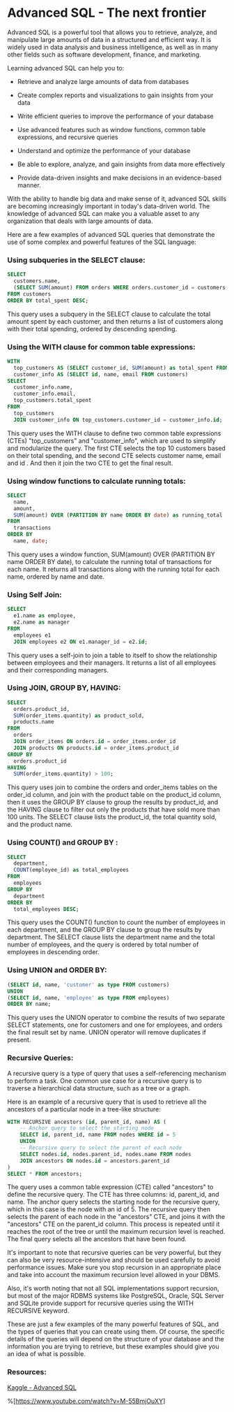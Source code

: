 # Advanced SQL - The next frontier

Advanced SQL is a powerful tool that allows you to retrieve, analyze, and manipulate large amounts of data in a structured and efficient way. It is widely used in data analysis and business intelligence, as well as in many other fields such as software development, finance, and marketing.

Learning advanced SQL can help you to:

* Retrieve and analyze large amounts of data from databases
    
* Create complex reports and visualizations to gain insights from your data
    
* Write efficient queries to improve the performance of your database
    
* Use advanced features such as window functions, common table expressions, and recursive queries
    
* Understand and optimize the performance of your database
    
* Be able to explore, analyze, and gain insights from data more effectively
    
* Provide data-driven insights and make decisions in an evidence-based manner.
    

With the ability to handle big data and make sense of it, advanced SQL skills are becoming increasingly important in today's data-driven world. The knowledge of advanced SQL can make you a valuable asset to any organization that deals with large amounts of data.

Here are a few examples of advanced SQL queries that demonstrate the use of some complex and powerful features of the SQL language:

### Using subqueries in the SELECT clause:

```sql
SELECT 
  customers.name, 
  (SELECT SUM(amount) FROM orders WHERE orders.customer_id = customers.id) as total_spent
FROM customers
ORDER BY total_spent DESC;
```

This query uses a subquery in the SELECT clause to calculate the total amount spent by each customer, and then returns a list of customers along with their total spending, ordered by descending spending.

### Using the WITH clause for common table expressions:

```sql
WITH 
  top_customers AS (SELECT customer_id, SUM(amount) as total_spent FROM orders GROUP BY customer_id ORDER BY total_spent DESC LIMIT 10),
  customer_info AS (SELECT id, name, email FROM customers)
SELECT 
  customer_info.name, 
  customer_info.email, 
  top_customers.total_spent
FROM 
  top_customers 
  JOIN customer_info ON top_customers.customer_id = customer_info.id;
```

This query uses the WITH clause to define two common table expressions (CTEs) "top\_customers" and "customer\_info", which are used to simplify and modularize the query. The first CTE selects the top 10 customers based on their total spending, and the second CTE selects customer name, email and id . And then it join the two CTE to get the final result.

### Using window functions to calculate running totals:

```sql
SELECT 
  name, 
  amount, 
  SUM(amount) OVER (PARTITION BY name ORDER BY date) as running_total
FROM 
  transactions
ORDER BY 
  name, date;
```

This query uses a window function, SUM(amount) OVER (PARTITION BY name ORDER BY date), to calculate the running total of transactions for each name. It returns all transactions along with the running total for each name, ordered by name and date.

### Using Self Join:

```sql
SELECT 
  e1.name as employee, 
  e2.name as manager
FROM 
  employees e1 
  JOIN employees e2 ON e1.manager_id = e2.id;
```

This query uses a self-join to join a table to itself to show the relationship between employees and their managers. It returns a list of all employees and their corresponding managers.

### Using JOIN, GROUP BY, HAVING:

```sql
SELECT 
  orders.product_id, 
  SUM(order_items.quantity) as product_sold, 
  products.name
FROM 
  orders 
  JOIN order_items ON orders.id = order_items.order_id
  JOIN products ON products.id = order_items.product_id
GROUP BY 
  orders.product_id
HAVING 
  SUM(order_items.quantity) > 100;
```

This query uses join to combine the orders and order\_items tables on the order\_id column, and join with the product table on the product\_id column, then it uses the GROUP BY clause to group the results by product\_id, and the HAVING clause to filter out only the products that have sold more than 100 units. The SELECT clause lists the product\_id, the total quantity sold, and the product name.

### Using COUNT() and GROUP BY :

```sql
SELECT 
  department, 
  COUNT(employee_id) as total_employees
FROM 
  employees
GROUP BY 
  department
ORDER BY 
  total_employees DESC;
```

This query uses the COUNT() function to count the number of employees in each department, and the GROUP BY clause to group the results by department. The SELECT clause lists the department name and the total number of employees, and the query is ordered by total number of employees in descending order.

### Using UNION and ORDER BY:

```sql
(SELECT id, name, 'customer' as type FROM customers)
UNION
(SELECT id, name, 'employee' as type FROM employees)
ORDER BY name;
```

This query uses the UNION operator to combine the results of two separate SELECT statements, one for customers and one for employees, and orders the final result set by name. UNION operator will remove duplicates if present.

### Recursive Queries:

A recursive query is a type of query that uses a self-referencing mechanism to perform a task. One common use case for a recursive query is to traverse a hierarchical data structure, such as a tree or a graph.

Here is an example of a recursive query that is used to retrieve all the ancestors of a particular node in a tree-like structure:

```sql
WITH RECURSIVE ancestors (id, parent_id, name) AS (
    -- Anchor query to select the starting node
    SELECT id, parent_id, name FROM nodes WHERE id = 5
    UNION
    -- Recursive query to select the parent of each node
    SELECT nodes.id, nodes.parent_id, nodes.name FROM nodes
    JOIN ancestors ON nodes.id = ancestors.parent_id
)
SELECT * FROM ancestors;
```

The query uses a common table expression (CTE) called "ancestors" to define the recursive query. The CTE has three columns: id, parent\_id, and name. The anchor query selects the starting node for the recursive query, which in this case is the node with an id of 5. The recursive query then selects the parent of each node in the "ancestors" CTE, and joins it with the "ancestors" CTE on the parent\_id column. This process is repeated until it reaches the root of the tree or until the maximum recursion level is reached. The final query selects all the ancestors that have been found.

It's important to note that recursive queries can be very powerful, but they can also be very resource-intensive and should be used carefully to avoid performance issues. Make sure you stop recursion in an appropriate place and take into account the maximum recursion level allowed in your DBMS.

Also, it's worth noting that not all SQL implementations support recursion, but most of the major RDBMS systems like PostgreSQL, Oracle, SQL Server and SQLite provide support for recursive queries using the WITH RECURSIVE keyword.

These are just a few examples of the many powerful features of SQL, and the types of queries that you can create using them. Of course, the specific details of the queries will depend on the structure of your database and the information you are trying to retrieve, but these examples should give you an idea of what is possible.

### Resources:

[Kaggle - Advanced SQL](https://www.kaggle.com/learn/advanced-sql)

%[https://www.youtube.com/watch?v=M-55BmjOuXY]